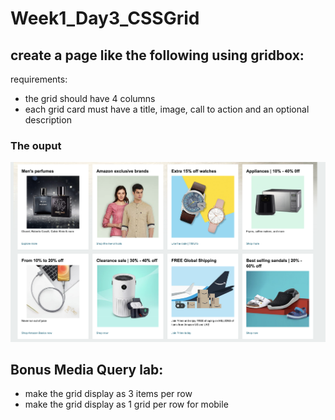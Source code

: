 # Week1_Day3_CSSGrid
## create a page like the following using gridbox:
requirements:
- the grid should have 4 columns
- each grid card must have a title, image, call to action and an optional description

### The ouput
![output](images/Output.png)

## Bonus Media Query lab:
- make the grid display as 3 items per row
- make the grid display as 1 grid per row for mobile
